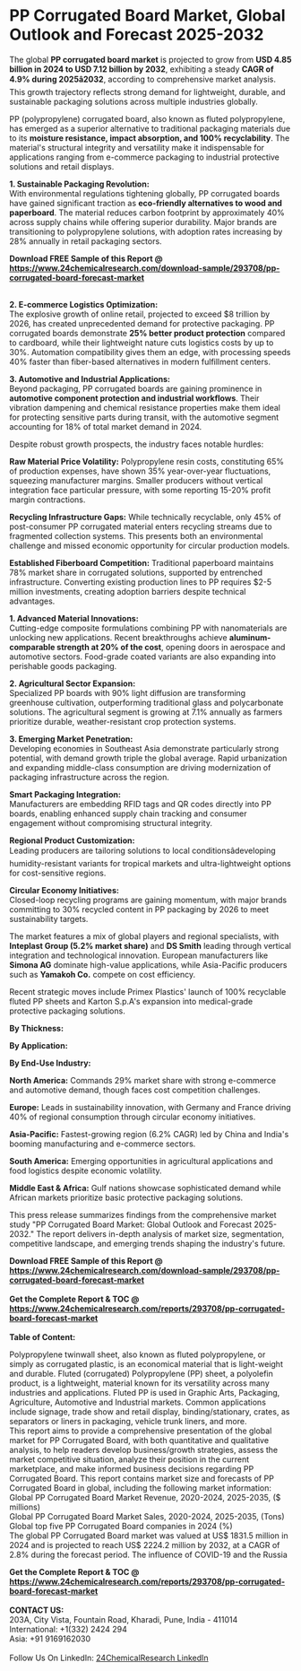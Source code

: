 <h1>PP Corrugated Board Market, Global Outlook and Forecast 2025-2032</h1><p>The global <strong>PP corrugated board market</strong> is projected to grow from <strong>USD 4.85 billion in 2024 to USD 7.12 billion by 2032</strong>, exhibiting a steady <strong>CAGR of 4.9% during 2025â2032</strong>, according to comprehensive market analysis. This growth trajectory reflects strong demand for lightweight, durable, and sustainable packaging solutions across multiple industries globally.</p><p>PP (polypropylene) corrugated board, also known as fluted polypropylene, has emerged as a superior alternative to traditional packaging materials due to its <strong>moisture resistance, impact absorption, and 100% recyclability</strong>. The material's structural integrity and versatility make it indispensable for applications ranging from e-commerce packaging to industrial protective solutions and retail displays.</p><p><strong>1. Sustainable Packaging Revolution:</strong><br>
With environmental regulations tightening globally, PP corrugated boards have gained significant traction as <strong>eco-friendly alternatives to wood and paperboard</strong>. The material reduces carbon footprint by approximately 40% across supply chains while offering superior durability. Major brands are transitioning to polypropylene solutions, with adoption rates increasing by 28% annually in retail packaging sectors.</p><div><b>Download FREE Sample of this Report @ 
            <a href="https://www.24chemicalresearch.com/download-sample/293708/pp-corrugated-board-forecast-market">
            https://www.24chemicalresearch.com/download-sample/293708/pp-corrugated-board-forecast-market</a></b></div><br><p><strong>2. E-commerce Logistics Optimization:</strong><br>
The explosive growth of online retail, projected to exceed $8 trillion by 2026, has created unprecedented demand for protective packaging. PP corrugated boards demonstrate <strong>25% better product protection</strong> compared to cardboard, while their lightweight nature cuts logistics costs by up to 30%. Automation compatibility gives them an edge, with processing speeds 40% faster than fiber-based alternatives in modern fulfillment centers.</p><p><strong>3. Automotive and Industrial Applications:</strong><br>
Beyond packaging, PP corrugated boards are gaining prominence in <strong>automotive component protection and industrial workflows</strong>. Their vibration dampening and chemical resistance properties make them ideal for protecting sensitive parts during transit, with the automotive segment accounting for 18% of total market demand in 2024.</p><p>Despite robust growth prospects, the industry faces notable hurdles:</p><p><strong>Raw Material Price Volatility:</strong> Polypropylene resin costs, constituting 65% of production expenses, have shown 35% year-over-year fluctuations, squeezing manufacturer margins. Smaller producers without vertical integration face particular pressure, with some reporting 15-20% profit margin contractions.</p><p><strong>Recycling Infrastructure Gaps:</strong> While technically recyclable, only 45% of post-consumer PP corrugated material enters recycling streams due to fragmented collection systems. This presents both an environmental challenge and missed economic opportunity for circular production models.</p><p><strong>Established Fiberboard Competition:</strong> Traditional paperboard maintains 78% market share in corrugated solutions, supported by entrenched infrastructure. Converting existing production lines to PP requires $2-5 million investments, creating adoption barriers despite technical advantages.</p><p><strong>1. Advanced Material Innovations:</strong><br>
Cutting-edge composite formulations combining PP with nanomaterials are unlocking new applications. Recent breakthroughs achieve <strong>aluminum-comparable strength at 20% of the cost</strong>, opening doors in aerospace and automotive sectors. Food-grade coated variants are also expanding into perishable goods packaging.</p><p><strong>2. Agricultural Sector Expansion:</strong><br>
Specialized PP boards with 90% light diffusion are transforming greenhouse cultivation, outperforming traditional glass and polycarbonate solutions. The agricultural segment is growing at 7.1% annually as farmers prioritize durable, weather-resistant crop protection systems.</p><p><strong>3. Emerging Market Penetration:</strong><br>
Developing economies in Southeast Asia demonstrate particularly strong potential, with demand growth triple the global average. Rapid urbanization and expanding middle-class consumption are driving modernization of packaging infrastructure across the region.</p><p><strong>Smart Packaging Integration:</strong><br>
	Manufacturers are embedding RFID tags and QR codes directly into PP boards, enabling enhanced supply chain tracking and consumer engagement without compromising structural integrity.</p><p><strong>Regional Product Customization:</strong><br>
	Leading producers are tailoring solutions to local conditionsâdeveloping humidity-resistant variants for tropical markets and ultra-lightweight options for cost-sensitive regions.</p><p><strong>Circular Economy Initiatives:</strong><br>
	Closed-loop recycling programs are gaining momentum, with major brands committing to 30% recycled content in PP packaging by 2026 to meet sustainability targets.</p><p>The market features a mix of global players and regional specialists, with <strong>Inteplast Group (5.2% market share)</strong> and <strong>DS Smith</strong> leading through vertical integration and technological innovation. European manufacturers like <strong>Simona AG</strong> dominate high-value applications, while Asia-Pacific producers such as <strong>Yamakoh Co.</strong> compete on cost efficiency.</p><p>Recent strategic moves include Primex Plastics' launch of 100% recyclable fluted PP sheets and Karton S.p.A's expansion into medical-grade protective packaging solutions.</p><p><strong>By Thickness:</strong></p><p><strong>By Application:</strong></p><p><strong>By End-Use Industry:</strong></p><p><strong>North America:</strong> Commands 29% market share with strong e-commerce and automotive demand, though faces cost competition challenges.</p><p><strong>Europe:</strong> Leads in sustainability innovation, with Germany and France driving 40% of regional consumption through circular economy initiatives.</p><p><strong>Asia-Pacific:</strong> Fastest-growing region (6.2% CAGR) led by China and India's booming manufacturing and e-commerce sectors.</p><p><strong>South America:</strong> Emerging opportunities in agricultural applications and food logistics despite economic volatility.</p><p><strong>Middle East &amp; Africa:</strong> Gulf nations showcase sophisticated demand while African markets prioritize basic protective packaging solutions.</p><p>This press release summarizes findings from the comprehensive market study "PP Corrugated Board Market: Global Outlook and Forecast 2025-2032." The report delivers in-depth analysis of market size, segmentation, competitive landscape, and emerging trends shaping the industry's future.</p><div><b>Download FREE Sample of this Report @ 
            <a href="https://www.24chemicalresearch.com/download-sample/293708/pp-corrugated-board-forecast-market">
            https://www.24chemicalresearch.com/download-sample/293708/pp-corrugated-board-forecast-market</a></b></div><br><div><b>Get the Complete Report & TOC @ 
            <a href="https://www.24chemicalresearch.com/reports/293708/pp-corrugated-board-forecast-market">
            https://www.24chemicalresearch.com/reports/293708/pp-corrugated-board-forecast-market</a></b></div><br>
            <b>Table of Content:</b><p>Polypropylene twinwall sheet, also known as fluted polypropylene, or simply as corrugated plastic, is an economical material that is light-weight and durable. Fluted (corrugated) Polypropylene (PP) sheet, a polyolefin product, is a lightweight, material known for its versatility across many industries and applications. Fluted PP is used in Graphic Arts, Packaging, Agriculture, Automotive and Industrial markets. Common applications include signage, trade show and retail display, binding/stationary, crates, as separators or liners in packaging, vehicle trunk liners, and more.<br />
This report aims to provide a comprehensive presentation of the global market for PP Corrugated Board, with both quantitative and qualitative analysis, to help readers develop business/growth strategies, assess the market competitive situation, analyze their position in the current marketplace, and make informed business decisions regarding PP Corrugated Board. This report contains market size and forecasts of PP Corrugated Board in global, including the following market information:<br />
Global PP Corrugated Board Market Revenue, 2020-2024, 2025-2035, ($ millions)<br />
Global PP Corrugated Board Market Sales, 2020-2024, 2025-2035, (Tons)<br />
Global top five PP Corrugated Board companies in 2024 (%)<br />
The global PP Corrugated Board market was valued at US$ 1831.5 million in 2024 and is projected to reach US$ 2224.2 million by 2032, at a CAGR of 2.8% during the forecast period. The influence of COVID-19 and the Russia</p><div><b>Get the Complete Report & TOC @ 
            <a href="https://www.24chemicalresearch.com/reports/293708/pp-corrugated-board-forecast-market">
            https://www.24chemicalresearch.com/reports/293708/pp-corrugated-board-forecast-market</a></b></div><br><b>CONTACT US:</b><br>
            203A, City Vista, Fountain Road, Kharadi, Pune, India - 411014<br>
            International: +1(332) 2424 294<br>
            Asia: +91 9169162030 <br><br>
            Follow Us On LinkedIn: <a href="https://www.linkedin.com/company/24chemicalresearch/">24ChemicalResearch LinkedIn</a>